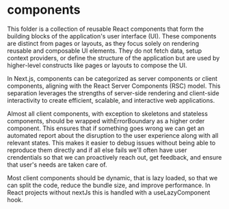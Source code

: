 # components
This folder is a collection of reusable React components that form the building blocks of the application's user interface (UI). These components are distinct from pages or layouts, as they focus solely on rendering reusable and composable UI elements. They do not fetch data, setup context providers, or define the structure of the application but are used by higher-level constructs like pages or layouts to compose the UI.

In Next.js, components can be categorized as server components or client components, aligning with the React Server Components (RSC) model. This separation leverages the strengths of server-side rendering and client-side interactivity to create efficient, scalable, and interactive web applications.

Almost all client components, with exception to skeletons and stateless components, should be wrapped withErrorBoundary as a higher order component. This ensures that if something goes wrong we can get an automated report about the disruption to the user experience along with all relevant states. This makes it easier to debug issues without being able to reproduce them directly and if all else fails we'll often have user crendentials so that we can proactively reach out, get feedback, and ensure that user's needs are taken care of. 

Most client components should be dynamic, that is lazy loaded, so that we can split the code, reduce the bundle size, and improve performance. In React projects without nextJs this is handled with a useLazyComponent hook.
